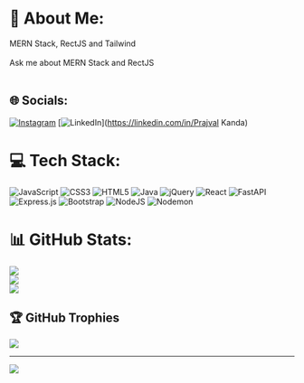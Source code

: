 # 💫 About Me:
MERN Stack, RectJS and Tailwind<br><br>Ask me about MERN Stack and RectJS<br><br>


## 🌐 Socials:
[![Instagram](https://img.shields.io/badge/Instagram-%23E4405F.svg?logo=Instagram&logoColor=white)](https://instagram.com/PrajvalK) [![LinkedIn](https://img.shields.io/badge/LinkedIn-%230077B5.svg?logo=linkedin&logoColor=white)](https://linkedin.com/in/Prajval Kanda) 

# 💻 Tech Stack:
![JavaScript](https://img.shields.io/badge/javascript-%23323330.svg?style=for-the-badge&logo=javascript&logoColor=%23F7DF1E) ![CSS3](https://img.shields.io/badge/css3-%231572B6.svg?style=for-the-badge&logo=css3&logoColor=white) ![HTML5](https://img.shields.io/badge/html5-%23E34F26.svg?style=for-the-badge&logo=html5&logoColor=white) ![Java](https://img.shields.io/badge/java-%23ED8B00.svg?style=for-the-badge&logo=openjdk&logoColor=white) ![jQuery](https://img.shields.io/badge/jquery-%230769AD.svg?style=for-the-badge&logo=jquery&logoColor=white) ![React](https://img.shields.io/badge/react-%2320232a.svg?style=for-the-badge&logo=react&logoColor=%2361DAFB) ![FastAPI](https://img.shields.io/badge/FastAPI-005571?style=for-the-badge&logo=fastapi) ![Express.js](https://img.shields.io/badge/express.js-%23404d59.svg?style=for-the-badge&logo=express&logoColor=%2361DAFB) ![Bootstrap](https://img.shields.io/badge/bootstrap-%238511FA.svg?style=for-the-badge&logo=bootstrap&logoColor=white) ![NodeJS](https://img.shields.io/badge/node.js-6DA55F?style=for-the-badge&logo=node.js&logoColor=white) ![Nodemon](https://img.shields.io/badge/NODEMON-%23323330.svg?style=for-the-badge&logo=nodemon&logoColor=%BBDEAD)
# 📊 GitHub Stats:
![](https://github-readme-stats.vercel.app/api?username=Praj2003&theme=cobalt&hide_border=false&include_all_commits=true&count_private=true)<br/>
![](https://github-readme-streak-stats.herokuapp.com/?user=Praj2003&theme=cobalt&hide_border=false)<br/>
![](https://github-readme-stats.vercel.app/api/top-langs/?username=Praj2003&theme=cobalt&hide_border=false&include_all_commits=true&count_private=true&layout=compact)

## 🏆 GitHub Trophies
![](https://github-profile-trophy.vercel.app/?username=Praj2003&theme=radical&no-frame=false&no-bg=false&margin-w=4)

---
[![](https://visitcount.itsvg.in/api?id=Praj2003&icon=0&color=0)](https://visitcount.itsvg.in)

<!-- Proudly created with GPRM ( https://gprm.itsvg.in ) -->
